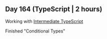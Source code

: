 ## Day 164 (TypeScript | 2 hours)

Working with [Intermediate TypeScript](https://frontendmasters.com/courses/intermediate-typescript/)

Finished "Conditional Types"
